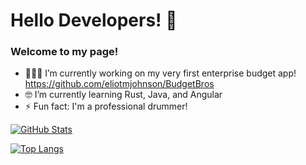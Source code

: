 # Hello Developers! 👋
### Welcome to my page!

- 👨🏻‍💻 I’m currently working on my very first enterprise budget app! https://github.com/eliotmjohnson/BudgetBros
- 🤓 I’m currently learning Rust, Java, and Angular
- ⚡ Fun fact: I'm a professional drummer!

[![GitHub Stats](https://github-readme-stats.vercel.app/api?username=eliotmjohnson&show_icons=true&theme=transparent&hide=issues,prs&count_private=true&hide_rank=true)](https://github.com/eliotmjohnson)

[![Top Langs](https://github-readme-stats.vercel.app/api/top-langs/?username=eliotmjohnson&size_weight=0.5&count_weight=0.5&theme=transparent&hide=css,html,svelte,slint,vue,procfile,blade&langs_count=6&layout=compact)](https://github.com/eliotmjohnson?tab=repositories)
